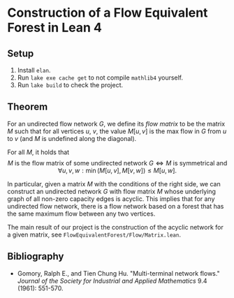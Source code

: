 # Construction of a Flow Equivalent Forest in Lean 4

## Setup

1. Install `elan`.
2. Run `lake exe cache get` to not compile `mathlib4` yourself.
3. Run `lake build` to check the project.

## Theorem

For an undirected flow network $G$, we define its _flow matrix_ to be the matrix $M$ such that for all vertices $u$, $v$, the value $M[u, v]$ is the max flow in $G$ from $u$ to $v$ (and $M$ is undefined along the diagonal).

For all $M$, it holds that
$$M \text{ is the flow matrix of some undirected network } G \iff M \text{ is symmetrical and } \forall u, v, w: \min(M[u, v], M[v, w]) \le M[u, w].$$

In particular, given a matrix $M$ with the conditions of the right side, we can construct an undirected network $G$ with flow matrix $M$ whose underlying graph of all non-zero capacity edges is acyclic. This implies that for any undirected flow network, there is a flow network based on a forest that has the same maximum flow between any two vertices.

The main result of our project is the construction of the acyclic network for a given matrix, see `FlowEquivalentForest/Flow/Matrix.lean`.

## Bibliography

- Gomory, Ralph E., and Tien Chung Hu. "Multi-terminal network flows." _Journal of the Society for Industrial and Applied Mathematics_ 9.4 (1961): 551-570.
